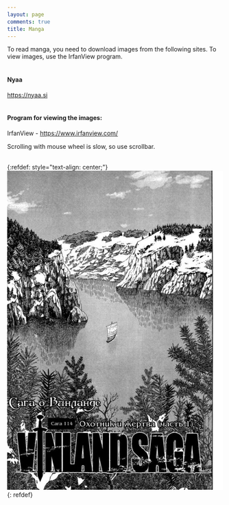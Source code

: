 ```yaml
---
layout: page
comments: true
title: Manga
---
```


To read manga, you need to download images from the following sites. To view images, use the IrfanView program.
<br><br>

#### Nyaa

<https://nyaa.si>
<br><br>

#### Program for viewing the images:

IrfanView - <https://www.irfanview.com/>

Scrolling with mouse wheel is slow, so use scrollbar.
<br><br>

{:refdef: style="text-align: center;"}
![Vinland](/images/vinland.jpg)
{: refdef}